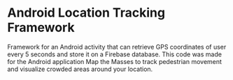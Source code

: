 # Android Location Tracking Framework
  Framework for an Android activity that can retrieve GPS coordinates of user every 5 seconds and store it on a Firebase database. This code was made for the Android application Map the Masses to track pedestrian movement and visualize crowded areas around your location.
